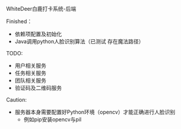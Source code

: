 WhiteDeer白鹿打卡系统-后端

Finished：
* 依赖项配置及初始化
* Java调用python人脸识别算法（已测试 存在魔法路径）

TODO:
* 用户相关服务
* 任务相关服务
* 团队相关服务
* 验证码及二维码服务

Caution:
* 服务器本身需要配置好Python环境（opencv）才能正确进行人脸识别
  * 例如pip安装opencv与pil

